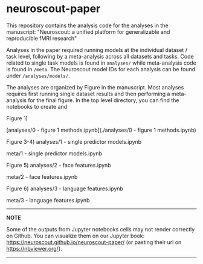 # neuroscout-paper

This repository contains the analysis code for the analyses in the manuscript: "Neuroscout: a unified platform for generalizable and reproducible fMRI research"

Analyses in the paper required running models at the individual dataset / task level, following by a meta-analysis across all datasets and tasks. Code related to single task models is found in `analyses/` while meta-analysis code is found in `/meta`. The Neuroscout model IDs for each analysis can be found under `/analyses/models/`. 

The analyses are organized by Figure in the manuscript. Most analyses requires first running single dataset results and then performing a meta-analysis for the final figure. In the top level directory, you can find the notebooks to create and 

Figure 1)

[analyses/0 - figure 1 methods.ipynb](./analyses/0 - figure 1 methods.ipynb)

Figure 3-4)
analyses/1 - single predictor models.ipynb

meta/1 - single predictor models.ipynb 

Figure 5)
analyses/2 - face features.ipynb

meta/2 - face features.ipynb

Figure 6)
analyses/3 - language features.ipynb

meta/3 - language features.ipynb

---
**NOTE**

Some of the outputs from Jupyter notebooks cells may not render correctly on Github.
You can visualize them on our Jupyter book: https://neuroscout.github.io/neuroscout-paper/ (or pasting their url on https://nbviewer.org/).

---
